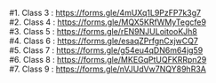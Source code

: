 #1. Class 3 : https://forms.gle/4mUXq1L9PzFP7k3g7<br>
#2. Class 4 : https://forms.gle/MQX5KRfWMyTegcfe9<br>
#3. Class 5 : https://forms.gle/rEN9NJULoitooKJh8<br>
#4. Class 6 : https://forms.gle/esaqZPrfgnCxjwCQ7<br>
#5. Class 7 : https://forms.gle/g54eu4qDN6m64jg59<br>
#6. Class 8 : https://forms.gle/MKEGqPtUQFKRRpn29<br>
#7. Class 9 : https://forms.gle/nVJUdVw7NQY89hR3A<br>
